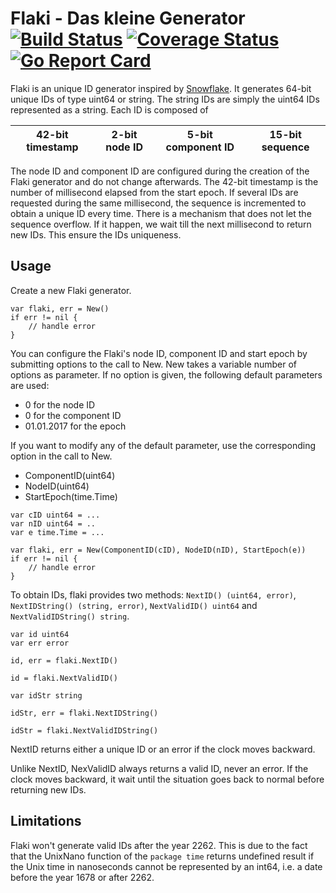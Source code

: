 # Flaki - Das kleine Generator [![Build Status](https://travis-ci.org/cloudtrust/flaki.svg?branch=master)](https://travis-ci.org/cloudtrust/flaki) [![Coverage Status](https://coveralls.io/repos/github/cloudtrust/flaki/badge.svg?branch=master)](https://coveralls.io/github/cloudtrust/flaki?branch=master) [![Go Report Card](https://goreportcard.com/badge/github.com/cloudtrust/flaki)](https://goreportcard.com/report/github.com/cloudtrust/flaki)

Flaki is an unique ID generator inspired by [Snowflake](https://github.com/twitter/snowflake).
It generates 64-bit unique IDs of type uint64 or string. The string IDs are simply the uint64 IDs represented as a string. Each ID is composed of

| 42-bit timestamp | 2-bit node ID | 5-bit component ID | 15-bit sequence |
---------- | ---------- | ---------- | ---------- |

The node ID and component ID are configured during the creation of the Flaki generator and do
not change afterwards.
The 42-bit timestamp is the number of millisecond elapsed from the start epoch.
If several IDs are requested during the same millisecond, the sequence is incremented to obtain a unique ID every time.
There is a mechanism that does not let the sequence overflow.
If it happen, we wait till the next millisecond to return new IDs. This ensure the IDs uniqueness.

## Usage

Create a new Flaki generator.

```golang
var flaki, err = New()
if err != nil {
    // handle error
}
```

You can configure the Flaki's node ID, component ID and start epoch by submitting options to the call to New.
New takes a variable number of options as parameter.
If no option is given, the following default parameters are used:
* 0 for the node ID
* 0 for the component ID
* 01.01.2017 for the epoch

If you want to modify any of the default parameter, use the corresponding option in the call to New.

* ComponentID(uint64)
* NodeID(uint64)
* StartEpoch(time.Time)

```golang
var cID uint64 = ...
var nID uint64 = ..
var e time.Time = ...

var flaki, err = New(ComponentID(cID), NodeID(nID), StartEpoch(e))
if err != nil {
    // handle error
}
```

To obtain IDs, flaki provides two methods: ```NextID() (uint64, error)```, ```NextIDString() (string, error)```, ```NextValidID() uint64``` and ```NextValidIDString() string```.

```golang
var id uint64
var err error

id, err = flaki.NextID()

id = flaki.NextValidID()

var idStr string

idStr, err = flaki.NextIDString()

idStr = flaki.NextValidIDString()
```

NextID returns either a unique ID or an error if the clock moves backward.

Unlike NextID, NexValidID always returns a valid ID, never an error.
If the clock moves backward, it wait until the situation goes back to normal before returning new IDs.

## Limitations

Flaki won't generate valid IDs after the year 2262.
This is due to the fact that the UnixNano function of the ```package time```
returns undefined result if the Unix time in nanoseconds cannot be represented by an int64, i.e. 
a date before the year 1678 or after 2262.

